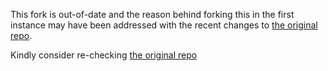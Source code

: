 This fork is out-of-date and the reason behind forking this in the first instance may have been addressed with the recent changes to [the original repo](https://github.com/damms005/laravel-cashier).

Kindly consider re-checking [the original repo](https://github.com/damms005/laravel-cashier)
